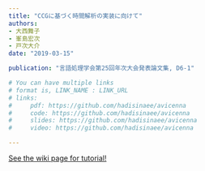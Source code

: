 ```yaml
---
title: "CCGに基づく時間解析の実装に向けて"
authors:
- 大西舞子
- 峯島宏次
- 戸次大介
date: "2019-03-15"

publication: "言語処理学会第25回年次大会発表論文集, D6-1"

# You can have multiple links
# format is, LINK_NAME : LINK_URL
# links:
#     pdf: https://github.com/hadisinaee/avicenna
#     code: https://github.com/hadisinaee/avicenna
#     slides: https://github.com/hadisinaee/avicenna
#     video: https://github.com/hadisinaee/avicenna

---
```



[See the wiki page for tutorial!](https://github.com/hadisinaee/avicenna/wiki)